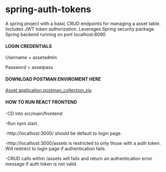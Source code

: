 # spring-auth-tokens
A spring project with a basic CRUD endpoints for managing a asset table. Includes JWT token authorization. Leverages Spring security package. Spring backend running on port localhost:8090


#### LOGIN CREDENTIALS ####

Username = assetadmin

Password = assetpass


#### DOWNLOAD POSTMAN ENVIROMENT HERE ####
[Asset application.postman_collection.zip](https://github.com/ACassiusD/spring-auth-tokens/files/9332475/Asset.application.postman_collection.zip)


#### HOW TO RUN REACT FRONTEND ####

  -CD into src/main/frontend
  
  -Run npm start.
  
  -http://localhost:3000/ should be default to login page.
  
  -http://localhost:3000/assets is restricted to only those with a auth token. Will redirect to login page if authentication fails.
  
  -CRUD calls within /assets will fails and return an authentication error message if auth token is not valid.
